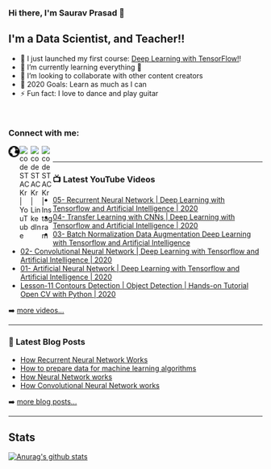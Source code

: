 
### Hi there, I'm Saurav Prasad 👋


## I'm a Data Scientist, and Teacher!!

- 🔭 I just launched my first course: [Deep Learning with TensorFlow!][course]!
- 🌱 I’m currently learning everything 🤣
- 👯 I’m looking to collaborate with other content creators
- 🥅 2020 Goals: Learn as much as I can
- ⚡ Fun fact: I love to dance and play guitar

<br />

### Connect with me:

[<img align="left" alt="codeSTACKr.com" width="22px" src="https://raw.githubusercontent.com/iconic/open-iconic/master/svg/globe.svg" />][website]
[<img align="left" alt="codeSTACKr | YouTube" width="22px" src="https://cdn.jsdelivr.net/npm/simple-icons@v3/icons/youtube.svg" />][youtube]
[<img align="left" alt="codeSTACKr | LinkedIn" width="22px" src="https://cdn.jsdelivr.net/npm/simple-icons@v3/icons/linkedin.svg" />][linkedin]
[<img align="left" alt="codeSTACKr | Instagram" width="22px" src="https://cdn.jsdelivr.net/npm/simple-icons@v3/icons/instagram.svg" />][instagram]

<br />


---


### 📺 Latest YouTube Videos

<!-- YOUTUBE:START -->
- [05- Recurrent Neural Network | Deep Learning with Tensorflow and Artificial Intelligence | 2020](https://www.youtube.com/watch?v=8cSn36H4JcA)
- [04- Transfer Learning with CNNs | Deep Learning with Tensorflow and Artificial Intelligence | 2020](https://www.youtube.com/watch?v=OZYB3cxfYwI)
- [03- Batch Normalization Data Augmentation Deep Learning with Tensorflow and Artificial Intelligence](https://www.youtube.com/watch?v=sYBrlijw3lA)
- [02- Convolutional Neural Network | Deep Learning with Tensorflow and Artificial Intelligence | 2020](https://www.youtube.com/watch?v=wveG0A_Stv8&t=1043s)
- [01- Artificial Neural Network | Deep Learning with Tensorflow and Artificial Intelligence | 2020](https://www.youtube.com/watch?v=jmj1ksiDGYM&t=5s)
- [Lesson-11 Contours Detection | Object Detection | Hands-on Tutorial Open CV with Python | 2020](https://www.youtube.com/watch?v=RPgYfaJn4qY)
<!-- YOUTUBE:END -->

➡️ [more videos...](https://www.youtube.com/c/DSNovice)



---

### 📕 Latest Blog Posts

<!-- BLOG-POST-LIST:START -->
- [How Recurrent Neural Network Works](https://www.datasciencenovice.com/2020/12/how-recurrent-neural-network-works-lstm.html)
- [How to prepare data for machine learning algorithms](https://www.datasciencenovice.com/2020/10/how-to-prepare-data-machine-learning.html)
- [How Neural Network works](https://www.datasciencenovice.com/2020/09/how-neural-network-works-deep-learning.html)
- [How Convolutional Neural Network works](https://www.datasciencenovice.com/2020/09/4-layers-of-convoluitonal-neural-network.html)
<!-- BLOG-POST-LIST:END -->

➡️ [more blog posts...](https://www.datasciencenovice.com/)

---
## Stats

[![Anurag's github stats](https://github-readme-stats.vercel.app/api?username=100ravp&show_icons=true&theme=yeblu)](https://github.com/anuraghazra/github-readme-stats)



[website]: https://www.datasciencenovice.com/
[course]: https://www.youtube.com/watch?v=jmj1ksiDGYM&list=PLtCJhQPz4XPVmfcl60l5XrWfCAp12mFr3
[youtube]: https://www.youtube.com/c/DSNovice
[instagram]: https://instagram.com/saurav_prasad
[linkedin]: https://www.linkedin.com/in/saurav2020/
[webdevplaylist]: https://www.youtube.com/watch?v=nc_V7DWHWdg&list=PLtCJhQPz4XPWvUF4jU9dv3rQ38dNzNEuu
